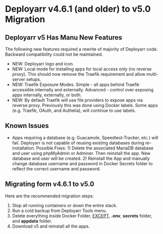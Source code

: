 # Deployarr v4.6.1 (and older) to v5.0 Migration 

## Deployarr v5 Has Manu New Features

The following new features required a rewrite of majority of Deployarr code. Backward compatibility could not be maintained. 

<ul>
<li>NEW: Deployarr logo and icon.</li>
<li>NEW: Local mode for installing apps for local access only (no reverse proxy). This should now remove the Traefik requirement and allow multi-server setups.</li>
<li>NEW: Traefik Exposure Modes. Simple - all apps behind Traefik accessible internally and externally. Advanced - control over exposing apps internally, externally, or both. </li>
<li>NEW: By default Traefik will use file providers to expose apps via reverse proxy. Previously this was done using Docker labels. Some apps (e.g. Traefik, OAuth, and Authelia), will continue to use labels. </li>
</ul>

## Known Issues

<ul>
<li>Apps requiring a database (e.g. Guacamole, Speedtest-Tracker, etc.) will fail. Deployarr is not capable of reusing existing databases during re-installation. Possible Fixes: 1) Delete the associated MariaDB database and user using phpMyAdmin or Adminer. Then reinstall the app. New database and user will be created. 2) Reinstall the App and manually change database username and password in Docker Secrets folder to reflect the correct username and password.</li>
</ul>

## Migrating form v4.6.1 to v5.0

Here are the recommended migration steps:

<ol>
<li>Stop all running containers or down the entire stack.</li>
<li>Run a cold backup from Deployarr Tools menu.</li>
<li>Delete everything inside Docker Folder, <u>EXCEPT</u>, <b>.env</b>, <b>secrets</b> folder, and <b>appdata</b> folder.</li>
<li>Download v5 and reinstall all the apps.</li>
<ol>